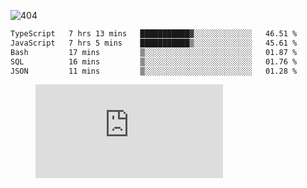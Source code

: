 ![404](https://user-images.githubusercontent.com/378023/89412096-6f759d80-d761-11ea-8c57-84b30ef3f2b1.png)
<!--START_SECTION:waka-->

```txt
TypeScript   7 hrs 13 mins   ███████████▓░░░░░░░░░░░░░   46.51 %
JavaScript   7 hrs 5 mins    ███████████▒░░░░░░░░░░░░░   45.61 %
Bash         17 mins         ▒░░░░░░░░░░░░░░░░░░░░░░░░   01.87 %
SQL          16 mins         ▒░░░░░░░░░░░░░░░░░░░░░░░░   01.76 %
JSON         11 mins         ▒░░░░░░░░░░░░░░░░░░░░░░░░   01.28 %
```

<!--END_SECTION:waka-->
<figure><embed src="https://wakatime.com/share/@018b853e-267a-435d-a858-33e2b098b9d7/f3c3aa68-553a-4373-a9f9-2d456f62f780.svg"></embed></figure>
